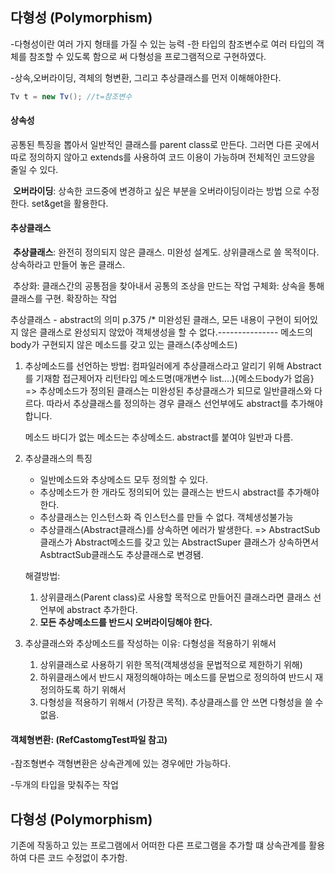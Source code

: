 ## 다형성 (Polymorphism)

-다형성이란 여러 가지 형태를 가질 수 있는 능력
-한 타입의 참조변수로 여러 타입의 객체를 참조할 수 있도록 함으로 써 다형성을 프로그램적으로 구현하였다.

-상속,오버라이딩, 격체의 형변환, 그리고 추상클래스를 먼저 이해해야한다.

``` java
Tv t = new Tv(); //t=참조변수
```

#### 상속성 

공통된 특징을 뽑아서 일반적인 클래스를 parent class로 만든다. 그러면 다른 곳에서 따로 정의하지 않아고 extends를 사용하여 코드 이용이 가능하며 전체적인 코드양을 줄일 수 있다. 

​	**오버라이딩**: 상속한 코드중에 변경하고 싶은 부분을 오버라이딩이라는 방법	으로 수정한다. set&get을 활용한다.

#### 추상클래스

​	**추상클래스**: 완전히 정의되지 않은 클래스. 미완성 설계도. 상위클래스로 							쓸 목적이다. 상속하라고 만들어 놓은 클래스.

​					추상화: 클래스간의 공통점을 찾아내서 공통의 조상을 만드는 작업
​					구체화: 상속을 통해 클래스를 구현. 확장하는 작업

추상클래스 - abstract의 의미 p.375
/*
		미완성된 클래스, 모든 내용이 구현이 되어있지 않은 클래스로 완성되지 않았아
		객체생성을 할 수 없다.---------------
						메소드의 body가 구현되지 않은 메소드를 
						갖고 있는 클래스(추상메소드)
						
						

1. 추상메소드를 선언하는 방법: 컴파일러에게 추상클래스라고 알리기 위해 Abstract를 기재함
	접근제어자 리턴타입 메소드명(매개변수 list....){메소드body가 없음}
	=> 추상메소드가 정의된 클래스는 미완성된 추상클래스가 되므로
		일반클래스와 다르다. 따라서 추상클래스를 정의하는 경우 클래스 선언부에도
		abstract를 추가해야 합니다.
		
	메소드 바디가 없는 메소드는 추상메소드. abstract를 붙여야 일반과 다름. 
	
2. 추상클래스의 특징
	-  일반메소드와 추상메소드 모두 정의할 수 있다.
	- 추상메소드가 한 개라도 정의되어 있는 클래스는 반드시 abstract를 추가해야 한다.
	- 추상클래스는 인스턴스화 즉 인스턴스를 만들 수 없다. 객체생성불가능
	- 추상클래스(Abstract클래스)를 상속하면 에러가 발생한다.
	=> AbstractSub 클래스가 Abstract메소드를 갖고 있는 AbstractSuper 클래스가
	상속하면서 AsbtractSub클래스도 추상클래스로 변경됌.
	
	해결방법:
	1. 상위클래스(Parent class)로 사용할 목적으로 만들어진 클래스라면 클래스 선언부에 
		abstract 추가한다.
	2. **모든 추상메소드를 반드시 오버라이딩해야 한다.**
	
3. 추상클래스와 추상메소드를 작성하는 이유: 다형성을 적용하기 위해서
	1. 상위클래스로 사용하기 위한 목적(객체생성을 문법적으로 제한하기 위해)
	2. 하위클래스에서 반드시 재정의해야하는 메소드를 문법으로 정의하여 반드시 재정의하도록
		하기 위해서
	3. 다형성을 적용하기 위해서 (가장큰 목적). 추상클래스를 안 쓰면 다형성을 쓸 수 없음.

#### 객체형변환: (RefCastomgTest파일 참고)

-참조형변수 객형변환은 상속관계에 있는 경우에만 가능하다.

-두개의 타입을 맞춰주는 작업



## 다형성 (Polymorphism)

기존에 작동하고 있는 프로그램에서 어떠한 다른 프로그램을 추가할 떄 상속관계를 활용하여 다른 코드 수정없이 추가함. 